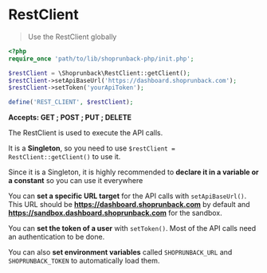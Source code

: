 # RestClient

> Use the RestClient globally

```php
<?php
require_once 'path/to/lib/shoprunback-php/init.php';

$restClient = \Shoprunback\RestClient::getClient();
$restClient->setApiBaseUrl('https://dashboard.shoprunback.com');
$restClient->setToken('yourApiToken');

define('REST_CLIENT', $restClient);
```

**Accepts: GET ; POST ; PUT ; DELETE**

The RestClient is used to execute the API calls.

It is a **Singleton**, so you need to use `$restClient = RestClient::getClient()` to use it.

<aside class="warning">
  Since it is a Singleton, it is highly recommended to <b>declare it in a variable or a constant</b> so you can use it everywhere
</aside>

You can **set a specific URL target** for the API calls with `setApiBaseUrl()`. This URL should be **https://dashboard.shoprunback.com** by default and **https://sandbox.dashboard.shoprunback.com** for the sandbox.

You can **set the token of a user** with `setToken()`. Most of the API calls need an authentication to be done.

You can also **set environment variables** called `SHOPRUNBACK_URL` and `SHOPRUNBACK_TOKEN` to automatically load them.
